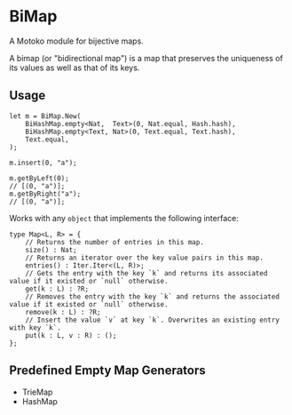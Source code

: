 # BiMap

A Motoko module for bijective maps.

A bimap (or "bidirectional map") is a map that preserves the uniqueness of its values as well as that of its keys.

## Usage

```motoko
let m = BiMap.New(
    BiHashMap.empty<Nat,  Text>(0, Nat.equal, Hash.hash),
    BiHashMap.empty<Text, Nat>(0, Text.equal, Text.hash),
    Text.equal,
);

m.insert(0, "a");

m.getByLeft(0);
// [(0, "a")];
m.getByRight("a");
// [(0, "a")];
```

Works with any `object` that implements the following interface:

```motoko
type Map<L, R> = {
    // Returns the number of entries in this map.
    size() : Nat;
    // Returns an iterator over the key value pairs in this map.
    entries() : Iter.Iter<(L, R)>;
    // Gets the entry with the key `k` and returns its associated value if it existed or `null` otherwise.
    get(k : L) : ?R;
    // Removes the entry with the key `k` and returns the associated value if it existed or `null` otherwise.
    remove(k : L) : ?R;
    // Insert the value `v` at key `k`. Overwrites an existing entry with key `k`.
    put(k : L, v : R) : ();
};
```

## Predefined Empty Map Generators

- TrieMap
- HashMap
